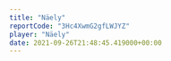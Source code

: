 ```yaml
---
title: "Näely"
reportCode: "3Hc4XwmG2gfLWJYZ"
player: "Näely"
date: 2021-09-26T21:48:45.419000+00:00
---
```

